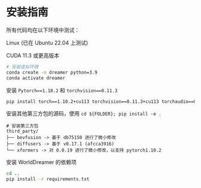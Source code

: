 # 安装指南

所有代码均在以下环境中测试：

Linux (已在 Ubuntu 22.04 上测试)

CUDA 11.3 或更高版本

```bash
# 安装虚拟环境
conda create -n dreamer python=3.9
conda activate dreamer
```

<!-- 从源码安装 `nuplan-devkit`
```bash
cd WorldDreamer/third_party/nuplan-devkit
pip install -r requirements.txt
pip install -e .
``` -->

安装 `Pytorch==1.10.2` 和 `torchvision==0.11.3`
```bash
pip install torch==1.10.2+cu113 torchvision==0.11.3+cu113 torchaudio==0.10.2+cu113 -f https://download.pytorch.org/whl/cu113/torch_stable.html
```
安装其他第三方包的源码，使用 `cd ${FOLDER}; pip install -e .`
```
# 安装第三方包
third_party/
├── bevfusion -> 基于 db75150 进行了微小修改
├── diffusers -> 基于 v0.17.1 (afcca3916)
└── xformers -> 对 0.0.19 进行了微小修改，以支持 pytorch1.10.2
```

安装 WorldDreamer 的依赖项
```bash
cd ..
pip install -r requirements.txt
```

